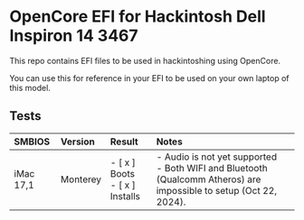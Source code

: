 # OpenCore EFI for Hackintosh Dell Inspiron 14 3467
This repo contains EFI files to be used in hackintoshing using OpenCore.

You can use this for reference in your EFI to be used on your own laptop of this model.
## Tests
| SMBIOS | Version | Result | Notes |
|:--------|:-----|:---|:---|
| iMac 17,1 | Monterey |- [ x ] Boots <br> - [ x ] Installs | - Audio is not yet supported <br> - Both WIFI and Bluetooth (Qualcomm Atheros) are impossible to setup (Oct 22, 2024).


